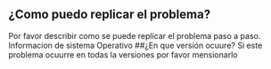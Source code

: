 ## ¿Como puedo replicar el problema?
Por favor describir como se puede replicar el problema paso a paso. Informacion de sistema Operativo
##¿En que versión ocuure?
Si este problema ocuurre en todas la versiones por favor mensionarlo
